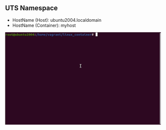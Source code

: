 ## UTS Namespace
- HostName (Host):  ubuntu2004.localdomain
- HostName (Container): myhost

![uts demo](UTS-Demo.gif)